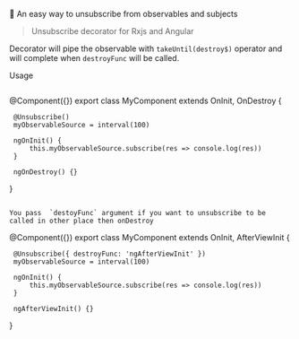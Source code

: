  💪 An easy way to unsubscribe from observables and subjects

> Unsubscribe decorator for Rxjs and Angular

Decorator will pipe the observable with `takeUntil(destroy$)` operator and will complete when `destroyFunc` will be called.

Usage 
``` npm i unsubscribe-decorator
```
 @Component({})
 export class MyComponent extends OnInit, OnDestroy {

     @Unsubscribe()
     myObservableSource = interval(100)

     ngOnInit() {
         this.myObservableSource.subscribe(res => console.log(res))
     }

     ngOnDestroy() {}
 }
```

You pass  `destoyFunc` argument if you want to unsubscribe to be called in other place then onDestroy

```
 @Component({})
 export class MyComponent extends OnInit, AfterViewInit {

     @Unsubscribe({ destroyFunc: 'ngAfterViewInit' })
     myObservableSource = interval(100)

     ngOnInit() {
         this.myObservableSource.subscribe(res => console.log(res))
     }

     ngAfterViewInit() {}
 }
```